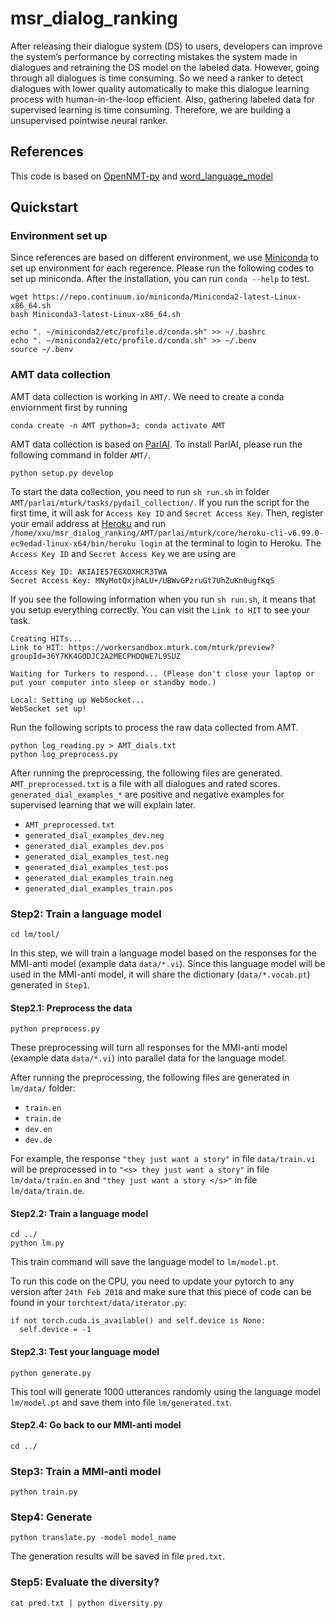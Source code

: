 # msr_dialog_ranking

After releasing their dialogue system (DS) to users, developers can improve the system’s performance by correcting mistakes the system made in dialogues and retraining the DS model on the labeled data. However, going through all dialogues is time consuming. So we need a ranker to detect dialogues with lower quality automatically to make this dialogue learning process with human-in-the-loop efficient. Also, gathering labeled data for supervised learning is time consuming. Therefore, we are building a unsupervised pointwise neural ranker.

## References <br />

This code is based on [OpenNMT-py](https://github.com/OpenNMT/OpenNMT-py) and [word_language_model](https://github.com/pytorch/examples/tree/master/word_language_model)

## Quickstart <br />

### Environment set up
Since references are based on different environment, we use [Miniconda](https://conda.io/miniconda.html) to set up environment for each regerence. Please run the following codes to set up miniconda. After the installation, you can run `conda --help` to test.

```
wget https://repo.continuum.io/miniconda/Miniconda2-latest-Linux-x86_64.sh
bash Miniconda3-latest-Linux-x86_64.sh

echo ". ~/miniconda2/etc/profile.d/conda.sh" >> ~/.bashrc
echo ". ~/miniconda2/etc/profile.d/conda.sh" >> ~/.benv
source ~/.benv
```

### AMT data collection <br />
AMT data collection is working in `AMT/`. We need to create a conda enviornment first by running

```
conda create -n AMT python=3; conda activate AMT
```

AMT data collection is based on [ParlAI](https://github.com/facebookresearch/ParlAI/blob/master/README.md). To install ParlAI, please run the following command in folder `AMT/`.

```
python setup.py develop
```

To start the data collection, you need to run `sh run.sh` in folder `AMT/parlai/mturk/tasks/pydail_collection/`. If you run the script for the first time, it will ask for `Access Key ID` and `Secret Access Key`. Then, register your email address at [Heroku](https://signup.heroku.com/) and run `/home/xxu/msr_dialog_ranking/AMT/parlai/mturk/core/heroku-cli-v6.99.0-ec9edad-linux-x64/bin/heroku login` at the terminal to login to Heroku. The `Access Key ID` and `Secret Access Key` we are using are

```
Access Key ID: AKIAIE57EGXOXHCR3TWA
Secret Access Key: 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
```

If you see the following information when you run `sh run.sh`, it means that you setup everything correctly. You can visit the `Link to HIT` to see your task. 

```
Creating HITs...
Link to HIT: https://workersandbox.mturk.com/mturk/preview?groupId=36Y7KK4GODJC2A2MECPHDQWE7L9SUZ

Waiting for Turkers to respond... (Please don't close your laptop or put your computer into sleep or standby mode.)

Local: Setting up WebSocket...
WebSocket set up!
```

Run the following scripts to process the raw data collected from AMT.  

```
python log_reading.py > AMT_dials.txt
python log_preprocess.py
```
After running the preprocessing, the following files are generated. `AMT_preprocessed.txt` is a file with all dialogues and rated scores. `generated_dial_examples_*` are positive and negative examples for supervised learning that we will explain later.

* `AMT_preprocessed.txt`
* `generated_dial_examples_dev.neg`
* `generated_dial_examples_dev.pos`
* `generated_dial_examples_test.neg`
* `generated_dial_examples_test.pos`
* `generated_dial_examples_train.neg`
* `generated_dial_examples_train.pos`


### Step2: Train a language model <br />

```
cd lm/tool/
```

In this step, we will train a language model based on the responses for the MMI-anti model (example data `data/*.vi`). Since this language model will be used in the MMI-anti model, it will share the dictionary (`data/*.vocab.pt`) generated in `Step1`.

#### Step2.1: Preprocess the data <br /> 

```
python preprocess.py
```

These preprocessing will turn all responses for the MMI-anti model (example data `data/*.vi`) into parallel data for the language model. 


After running the preprocessing, the following files are generated in `lm/data/` folder:

* `train.en`
* `train.de`
* `dev.en`
* `dev.de`

For example, the response `"they just want a story"` in file `data/train.vi` will be preprocessed in to `"<s> they just want a story"` in file `lm/data/train.en` and `"they just want a story </s>"` in file `lm/data/train.de`.

#### Step2.2: Train a language model <br />

```
cd ../
python lm.py
```

This train command will save the language model to `lm/model.pt`.

To run this code on the CPU, you need to update your pytorch to any version after `24th Feb 2018` and make sure that this piece of code can be found in your `torchtext/data/iterator.py`:

```
if not torch.cuda.is_available() and self.device is None:
  self.device = -1
```

#### Step2.3: Test your language model <br />

```
python generate.py
```

This tool will generate 1000 utterances randomly using the language model `lm/model.pt` and save them into file `lm/generated.txt`.


#### Step2.4: Go back to our MMI-anti model <br />

```
cd ../
```

### Step3: Train a MMI-anti model <br />

```
python train.py
```

### Step4: Generate <br />

```
python translate.py -model model_name
```

The generation results will be saved in file `pred.txt`.

### Step5: Evaluate the diversity? <br />

```
cat pred.txt | python diversity.py
```
